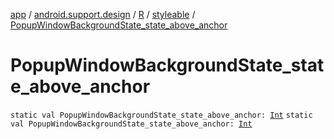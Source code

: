 [app](../../../index.md) / [android.support.design](../../index.md) / [R](../index.md) / [styleable](index.md) / [PopupWindowBackgroundState_state_above_anchor](./-popup-window-background-state_state_above_anchor.md)

# PopupWindowBackgroundState_state_above_anchor

`static val PopupWindowBackgroundState_state_above_anchor: `[`Int`](https://kotlinlang.org/api/latest/jvm/stdlib/kotlin/-int/index.html)
`static val PopupWindowBackgroundState_state_above_anchor: `[`Int`](https://kotlinlang.org/api/latest/jvm/stdlib/kotlin/-int/index.html)